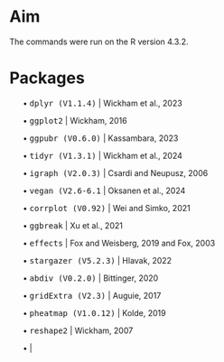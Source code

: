 <h1>Aim</h1>



The commands were run on the R version 4.3.2.

<h1>Packages</h1>
<ul>• <tt>dplyr (V1.1.4)</tt> | Wickham et al., 2023</ul>
<ul>• <tt>ggplot2</tt> | Wickham, 2016</ul>
<ul>• <tt>ggpubr (V0.6.0)</tt> | Kassambara, 2023</ul>
<ul>• <tt>tidyr (V1.3.1)</tt> | Wickham et al., 2024</ul>
<ul>• <tt>igraph (V2.0.3)</tt> | Csardi and Neupusz, 2006</ul>
<ul>• <tt>vegan (V2.6-6.1</tt> | Oksanen et al., 2024</ul>
<ul>• <tt>corrplot (V0.92)</tt> | Wei and Simko, 2021</ul>
<ul>• <tt>ggbreak</tt> | Xu et al., 2021</ul>
<ul>• <tt>effects</tt> | Fox and Weisberg, 2019 and Fox, 2003</ul>
<ul>• <tt>stargazer (V5.2.3)</tt> | Hlavak, 2022</ul>
<ul>• <tt>abdiv (V0.2.0)</tt> | Bittinger, 2020</ul>
<ul>• <tt>gridExtra (V2.3)</tt> | Auguie, 2017</ul>
<ul>• <tt>pheatmap (V1.0.12)</tt> | Kolde, 2019</ul>
<ul>• <tt>reshape2</tt> | Wickham, 2007</ul>
<ul>• <tt></tt> | </ul>
